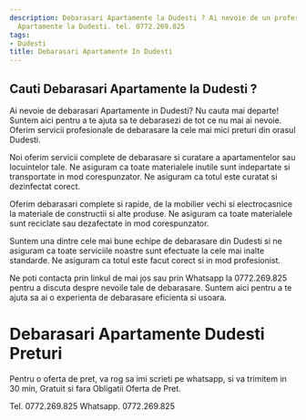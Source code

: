 ```yaml
---
description: Debarasari Apartamente la Dudesti ? Ai nevoie de un profesionist in Debarasari
  Apartamente la Dudesti. tel. 0772.269.825
tags:
- Dudesti
title: Debarasari Apartamente In Dudesti
---
```



## Cauti Debarasari Apartamente la Dudesti ?


Ai nevoie de debarasari Apartamente in Dudesti? Nu cauta mai departe! Suntem aici pentru a te ajuta sa te debarasezi de tot ce nu mai ai nevoie. Oferim servicii profesionale de debarasare la cele mai mici preturi din orasul Dudesti.

Noi oferim servicii complete de debarasare si curatare a apartamentelor sau locuintelor tale. Ne asiguram ca toate materialele inutile sunt indepartate si transportate in mod corespunzator. Ne asiguram ca totul este curatat si dezinfectat corect.

Oferim debarasari complete si rapide, de la mobilier vechi si electrocasnice la materiale de constructii si alte produse. Ne asiguram ca toate materialele sunt reciclate sau dezafectate in mod corespunzator.

Suntem una dintre cele mai bune echipe de debarasare din Dudesti si ne asiguram ca toate serviciile noastre sunt efectuate la cele mai inalte standarde. Ne asiguram ca totul este facut corect si in mod profesionist.

Ne poti contacta prin linkul de mai jos sau prin Whatsapp la 0772.269.825 pentru a discuta despre nevoile tale de debarasare. Suntem aici pentru a te ajuta sa ai o experienta de debarasare eficienta si usoara.

# Debarasari Apartamente Dudesti Preturi
Pentru o oferta de pret, va rog sa imi scrieti pe whatsapp, si va trimitem in 30 min, Gratuit si fara Obligatii Oferta de Pret.

Tel. 0772.269.825
Whatsapp. 0772.269.825